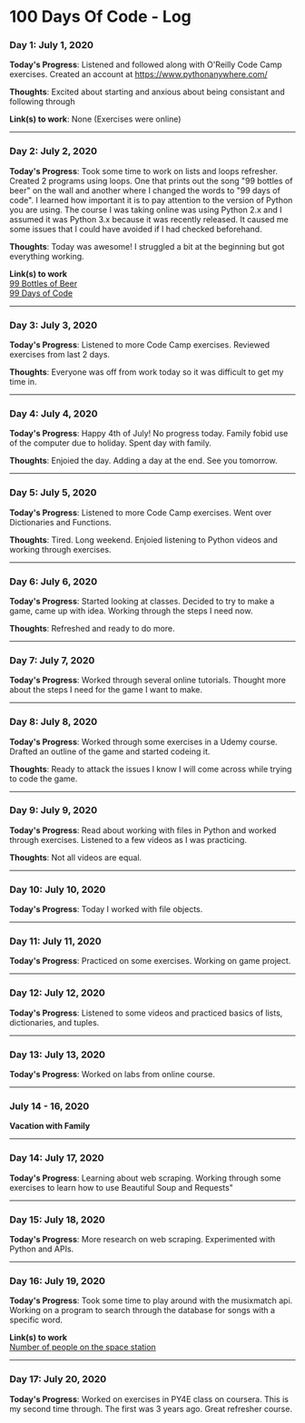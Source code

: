 # 100 Days Of Code - Log

<!-- ### Day 0: July 1, 2020 (Example 1) -->

<!-- **Today's Progress**: Fixed CSS, worked on canvas functionality for the app. -->

<!-- **Thoughts:** I really struggled with CSS, but, overall, I feel like I am slowly getting better at it. Canvas is still new for me, but I managed to figure out some basic functionality. -->

<!-- **Link to work:** [Calculator App](http://www.example.com) -->

### Day 1: July 1, 2020 

**Today's Progress**: Listened and followed along with O'Reilly Code Camp exercises.  Created an account at https://www.pythonanywhere.com/

**Thoughts**: Excited about starting and anxious about being consistant and following through

**Link(s) to work**: None (Exercises were online) 

---
### Day 2: July 2, 2020 

**Today's Progress**: Took some time to work on lists and loops refresher.  Created 2 programs using loops. One that prints out the song "99 bottles of beer" on the wall and another where I changed the words to "99 days of code".  I learned how important it is to pay attention to the version of Python you are using.  The course I was taking online was using Python 2.x and I assumed it was Python 3.x because it was recently released. It caused me some issues that I could have avoided if I had checked beforehand.

**Thoughts**: Today was awesome!  I struggled a bit at the beginning but got everything working.

**Link(s) to work** <br/>
[99 Bottles of Beer](https://github.com/Roseann-Guttierrez/100DOC_Projects/blob/master/programs/99bob.py) <br/>
[99 Days of Code](https://github.com/Roseann-Guttierrez/100DOC_Projects/blob/master/programs/99doc.py)

---
### Day 3: July 3, 2020 

**Today's Progress**: Listened to more Code Camp exercises.  Reviewed exercises from last 2 days.

**Thoughts**: Everyone was off from work today so it was difficult to get my time in.  

---
### Day 4: July 4, 2020 

**Today's Progress**: Happy 4th of July! No progress today.  Family fobid use of the computer due to holiday.  Spent day with family.

**Thoughts**: Enjoied the day.  Adding a day at the end.  See you tomorrow.  

---
### Day 5: July 5, 2020 

**Today's Progress**: Listened to more Code Camp exercises.  Went over Dictionaries and Functions.

**Thoughts**: Tired.  Long weekend.  Enjoied listening to Python videos and working through exercises.  

---
### Day 6: July 6, 2020 

**Today's Progress**: Started looking at classes. Decided to try to make a game, came up with idea.  Working through the steps I need now.

**Thoughts**: Refreshed and ready to do more. 

---
### Day 7: July 7, 2020 

**Today's Progress**: Worked through several online tutorials.  Thought more about the steps I need for the game I want to make.

---
### Day 8: July 8, 2020 

**Today's Progress**: Worked through some exercises in a Udemy course. Drafted an outline of the game and started codeing it.

**Thoughts**: Ready to attack the issues I know I will come across while trying to code the game.

---
### Day 9: July 9, 2020 

**Today's Progress**: Read about working with files in Python and worked through exercises.  Listened to a few videos as I was practicing.

**Thoughts**: Not all videos are equal.

---
### Day 10: July 10, 2020 

**Today's Progress**: Today I worked with file objects.

---
### Day 11: July 11, 2020 

**Today's Progress**: Practiced on some exercises.  Working on game project.

---
### Day 12: July 12, 2020 

**Today's Progress**: Listened to some videos and practiced basics of lists, dictionaries, and tuples.

---
### Day 13: July 13, 2020 

**Today's Progress**: Worked on labs from online course.

---
### July 14 - 16, 2020 

**Vacation with Family**

---
### Day 14: July 17, 2020 

**Today's Progress**: Learning about web scraping.  Working through some exercises to learn how to use Beautiful Soup and Requests"

---
### Day 15: July 18, 2020 

**Today's Progress**: More research on web scraping.  Experimented with Python and APIs.  

---
### Day 16: July 19, 2020 

**Today's Progress**: Took some time to play around with the musixmatch api.  Working on a program to search through the database for songs with a specific word.

**Link(s) to work** <br/>
[Number of people on the space station](https://github.com/Roseann-Guttierrez/100DOC_Projects/blob/master/programs/apitest.py) <br/>

---
### Day 17: July 20, 2020 

**Today's Progress**: Worked on exercises in PY4E class on coursera.  This is my second time through.  The first was 3 years ago.  Great refresher course.

